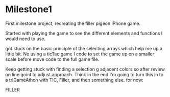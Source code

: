# Milestone1
First milestone project, recreating the filler pigeon iPhone game.

Started with playing the game to see the different elements and functions I would need to use.

got stuck on the basic principle of the selecting arrays which help me up a little bit. No using a ticTac game I code to set the game up on a smaller scale before move code to the full game file.



Keep getting stuck with finding a selection g adjacent colors so after review on line goint to adjust approach. Think in the end I'm going to turn this in to a triGameAthon  with TIC, Filler, and then something else. for now:

FILLER
